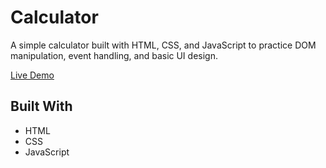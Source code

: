 # Calculator

A simple calculator built with HTML, CSS, and JavaScript to practice DOM manipulation, event handling, and basic UI design.

[Live Demo](https://collindg.github.io/Calculator)

## Built With

- HTML
- CSS
- JavaScript
